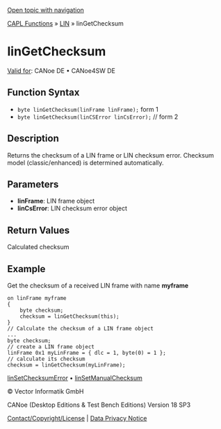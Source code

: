 [Open topic with navigation](../../../../../CANoeDEFamily.htm#Topics/CAPLFunctions/LIN/Functions/CAPLfunctionLINGetChecksum.md)

[CAPL Functions](../../CAPLfunctions.md) » [LIN](../CAPLfunctionsLINOverview.md) » linGetChecksum

# linGetChecksum

[Valid for](../../../Shared/FeatureAvailability.md): CANoe DE • CANoe4SW DE

## Function Syntax

- `byte linGetChecksum(linFrame linFrame);` form 1
- `byte linGetChecksum(linCSError linCsError);` // form 2

## Description

Returns the checksum of a LIN frame or LIN checksum error. Checksum model (classic/enhanced) is determined automatically.

## Parameters

- **linFrame**: LIN frame object
- **linCsError**: LIN checksum error object

## Return Values

Calculated checksum

## Example

Get the checksum of a received LIN frame with name **myframe**

```plaintext
on linFrame myframe
{
    byte checksum;
    checksum = linGetChecksum(this);
}
// Calculate the checksum of a LIN frame object
...
byte checksum;
// create a LIN frame object
linFrame 0x1 myLinFrame = { dlc = 1, byte(0) = 1 };
// calculate its checksum
checksum = linGetChecksum(myLinFrame);
```

[linSetChecksumError](CAPLfunctionLINSetChecksumError.md) • [linSetManualChecksum](CAPLfunctionLINSetManualChecksum.md)

© Vector Informatik GmbH

CANoe (Desktop Editions & Test Bench Editions) Version 18 SP3

[Contact/Copyright/License](../../../Shared/ContactCopyrightLicense.md) | [Data Privacy Notice](https://www.vector.com/int/en/company/get-info/privacy-policy/)